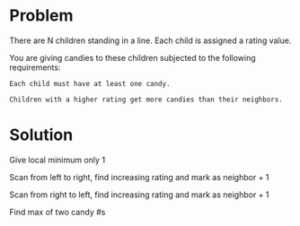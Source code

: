 Problem
===
There are N children standing in a line. Each child is assigned a rating value.

You are giving candies to these children subjected to the following requirements:

    Each child must have at least one candy.

    Children with a higher rating get more candies than their neighbors.

Solution
===
Give local minimum only 1

Scan from left to right, find increasing rating and mark as neighbor + 1

Scan from right to left, find increasing rating and mark as neighbor + 1

Find max of two candy #s
